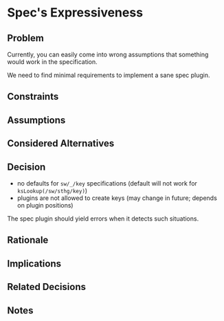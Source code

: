 # Spec's Expressiveness

## Problem

Currently, you can easily come into wrong assumptions
that something would work in the specification.

We need to find minimal requirements to implement a sane spec plugin.

## Constraints

## Assumptions

## Considered Alternatives

## Decision

- no defaults for `sw/_/key` specifications
  (default will not work for `ksLookup(/sw/sthg/key)`)
- plugins are not allowed to create keys (may change in future; depends on plugin positions)

The spec plugin should yield errors when it detects such situations.

## Rationale

## Implications

## Related Decisions

## Notes
